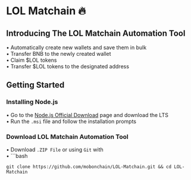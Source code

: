# LOL Matchain :fire:

## Introducing The LOL Matchain Automation Tool
• Automatically create new wallets and save them in bulk  
• Transfer BNB to the newly created wallet  
• Claim $LOL tokens  
• Transfer $LOL tokens to the designated address

## Getting Started
### Installing Node.js
• Go to the [Node.js Official Download](https://nodejs.org/en) page and download the LTS  
• Run the `.msi` file and follow the installation prompts  

### Download LOL Matchain Automation Tool 
• Download `.ZIP File` or using `Git` with  
• ```bash
```
git clone https://github.com/mobonchain/LOL-Matchain.git && cd LOL-Matchain

